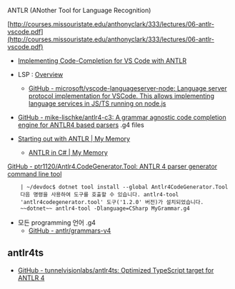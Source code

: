 


ANTLR (ANother Tool for Language Recognition) 



[http://courses.missouristate.edu/anthonyclark/333/lectures/06-antlr-vscode.pdf](http://courses.missouristate.edu/anthonyclark/333/lectures/06-antlr-vscode.pdf)

- [Implementing Code-Completion for VS Code with ANTLR](https://neuroning.com/post/implementing-code-completion-for-vscode-with-antlr/)

- LSP : [Overview](https://microsoft.github.io/language-server-protocol/overviews/lsp/overview/)
    - [GitHub - microsoft/vscode-languageserver-node: Language server protocol implementation for VSCode. This allows implementing language services in JS/TS running on node.js](https://github.com/microsoft/vscode-languageserver-node)

- [GitHub - mike-lischke/antlr4-c3: A grammar agnostic code completion engine for ANTLR4 based parsers](https://github.com/mike-lischke/antlr4-c3)
    .g4 files


- [Starting out with ANTLR | My Memory](http://putridparrot.com/blog/starting-out-with-antlr/)    
    - [ANTLR in C# | My Memory](https://putridparrot.com/blog/antlr-in-c/)


[GitHub - ptr1120/Antlr4.CodeGenerator.Tool: ANTLR 4 parser generator command line tool](https://github.com/ptr1120/Antlr4.CodeGenerator.Tool)
```
    | ~/devdoc$ dotnet tool install --global Antlr4CodeGenerator.Tool
    다음 명령을 사용하여 도구를 호출할 수 있습니다. antlr4-tool
    'antlr4codegenerator.tool' 도구('1.2.0' 버전)가 설치되었습니다.
    ~~dotnet~~ antlr4-tool -Dlanguage=CSharp MyGrammar.g4
```

- 모든 programming 언어 .g4 
    - [GitHub - antlr/grammars-v4](https://github.com/antlr/grammars-v4)
## antlr4ts
- [GitHub - tunnelvisionlabs/antlr4ts: Optimized TypeScript target for ANTLR 4](https://github.com/tunnelvisionlabs/antlr4ts)
